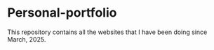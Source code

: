 # Personal-portfolio
This repository contains all the websites that I have been doing since March, 2025.
